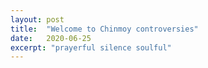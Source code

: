 ```yaml
---
layout: post
title:  "Welcome to Chinmoy controversies"
date:   2020-06-25
excerpt: "prayerful silence soulful"
---
```

